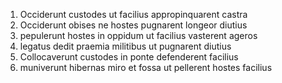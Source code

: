 1. Occiderunt custodes ut facilius appropinquarent castra
2. Occiderunt obises ne hostes pugnarent longeor diutius
3. pepulerunt hostes in oppidum ut facilius vasterent ageros
4. legatus dedit praemia militibus ut pugnarent diutius
5. Collocaverunt custodes in ponte defenderent facilius
6. muniverunt hibernas miro et fossa ut pellerent hostes facilius
